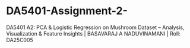 # DA5401-Assignment-2-
DA5401 A2: PCA & Logistic Regression on Mushroom Dataset – Analysis, Visualization & Feature Insights | BASAVARAJ A NADUVINAMANI | Roll: DA25C005

